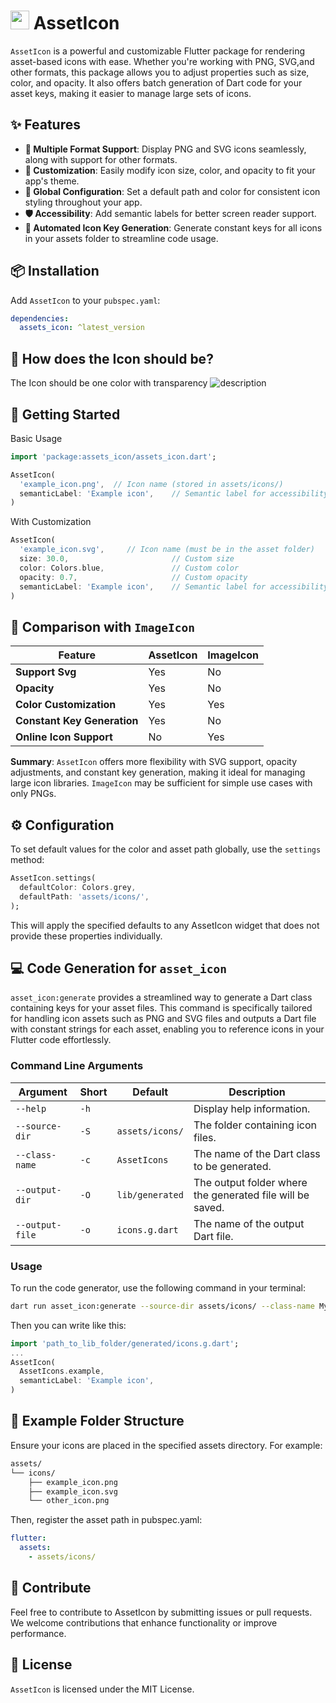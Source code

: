 
# <img src="![./screenshots/logo.png](https://raw.githubusercontent.com/hesham04Dev/asset_icon/refs/heads/main/screenshots/logo.png)" width="30px"/> AssetIcon

`AssetIcon` is a powerful and customizable Flutter package for rendering asset-based icons with ease. Whether you're working with PNG, SVG,and other formats, this package allows you to adjust properties such as size, color, and opacity. It also offers batch generation of Dart code for your asset keys, making it easier to manage large sets of icons.

## ✨ Features

- **📁 Multiple Format Support**: Display PNG and SVG icons seamlessly, along with support for other formats.
- **🎨 Customization**: Easily modify icon size, color, and opacity to fit your app's theme.
- **🔧 Global Configuration**: Set a default path and color for consistent icon styling throughout your app.
- **🛡️ Accessibility**: Add semantic labels for better screen reader support.
- **🚀 Automated Icon Key Generation**: Generate constant keys for all icons in your assets folder to streamline code usage.

## 📦 Installation

Add `AssetIcon` to your `pubspec.yaml`:

```yaml
dependencies:
  assets_icon: ^latest_version
```

## 🤔 How does the Icon should be?
The Icon should be one color with transparency
![description](https://raw.githubusercontent.com/hesham04Dev/asset_icon/refs/heads/main/screenshots/how_should_the_icon_be.png)



## 🚀 Getting Started
Basic Usage
```dart
import 'package:assets_icon/assets_icon.dart';

AssetIcon(
  'example_icon.png',  // Icon name (stored in assets/icons/)
  semanticLabel: 'Example icon',    // Semantic label for accessibility
)
```
With Customization
```dart
AssetIcon(
  'example_icon.svg',     // Icon name (must be in the asset folder)
  size: 30.0,                       // Custom size
  color: Colors.blue,               // Custom color
  opacity: 0.7,                     // Custom opacity
  semanticLabel: 'Example icon',    // Semantic label for accessibility
)
```

## 🔄 Comparison with `ImageIcon`

| Feature                         | AssetIcon              | ImageIcon                |
|---------------------------------|------------------------|--------------------------|
| **Support Svg**                 | Yes                    | No                       |
| **Opacity**                     | Yes                    | No                       |
| **Color Customization**         | Yes                    | Yes                      |
| **Constant Key Generation**     | Yes                    | No                       |
| **Online Icon Support**         | No                     | Yes                      |


**Summary**: `AssetIcon` offers more flexibility with SVG support, opacity adjustments, and constant key generation, making it ideal for managing large icon libraries. `ImageIcon` may be sufficient for simple use cases with only PNGs.


## ⚙️ Configuration
To set default values for the color and asset path globally, use the `settings` method:
```dart
AssetIcon.settings(
  defaultColor: Colors.grey,
  defaultPath: 'assets/icons/',
);
```
This will apply the specified defaults to any AssetIcon widget that does not provide these properties individually.

## 💻 Code Generation for `asset_icon`

`asset_icon:generate` provides a streamlined way to generate a Dart class containing keys for your asset files. This command is specifically tailored for handling icon assets such as PNG and SVG files and outputs a Dart file with constant strings for each asset, enabling you to reference icons in your Flutter code effortlessly.

### Command Line Arguments

| Argument                     | Short | Default             | Description                                                                            |
|------------------------------|-------|---------------------|----------------------------------------------------------------------------------------|
| `--help`                     | `-h`  |                     | Display help information.                                                              |
| `--source-dir`               | `-S`  | `assets/icons/`     | The folder containing icon files.                                                      |
| `--class-name`               | `-c`  | `AssetIcons`        | The name of the Dart class to be generated.                                            |
| `--output-dir`               | `-O`  | `lib/generated`     | The output folder where the generated file will be saved.                              |
| `--output-file`              | `-o`  | `icons.g.dart`      | The name of the output Dart file.                                                      |

### Usage

To run the code generator, use the following command in your terminal:

```bash
dart run asset_icon:generate --source-dir assets/icons/ --class-name MyAssetIcons --output-dir lib/generated --output-file my_icons.g.dart
```

Then you can write like this:
```dart
import 'path_to_lib_folder/generated/icons.g.dart';
...
AssetIcon(
  AssetIcons.example,
  semanticLabel: 'Example icon',
)
```

## 📁 Example Folder Structure
Ensure your icons are placed in the specified assets directory. For example:
```md
assets/
└── icons/
    ├── example_icon.png
    ├── example_icon.svg
    └── other_icon.png
```
Then, register the asset path in pubspec.yaml:
```yaml
flutter:
  assets:
    - assets/icons/
```

## 🤝 Contribute
Feel free to contribute to AssetIcon by submitting issues or pull requests. We welcome contributions that enhance functionality or improve performance.

## 📜 License
`AssetIcon` is licensed under the MIT License.

<!-- TODO add the shape of icons and it should be one color and can be with opacity give example with images and how the shape become  -->
